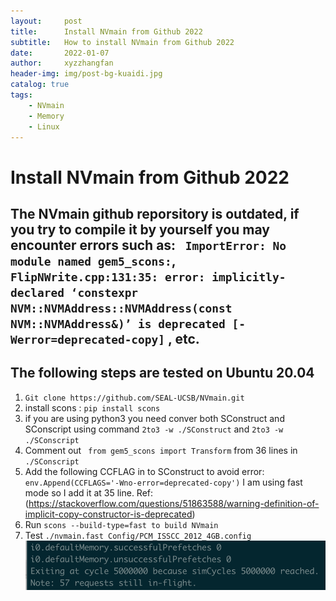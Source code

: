 ```yaml
---
layout:     post
title:      Install NVmain from Github 2022
subtitle:   How to install NVmain from Github 2022
date:       2022-01-07
author:     xyzzhangfan
header-img: img/post-bg-kuaidi.jpg
catalog: true
tags:
    - NVmain
    - Memory
    - Linux
---
```


# Install NVmain from Github 2022

## The NVmain github reporsitory is outdated, if you try to compile it by yourself you may encounter errors such as:  ``` ImportError: No module named gem5_scons:```, ``` FlipNWrite.cpp:131:35: error: implicitly-declared ‘constexpr NVM::NVMAddress::NVMAddress(const NVM::NVMAddress&)’ is deprecated [-Werror=deprecated-copy]``` , etc. 

## The following steps are tested on Ubuntu 20.04

1. ```Git clone https://github.com/SEAL-UCSB/NVmain.git```
2. install scons : ```pip install scons```
3. if you are using python3 you need conver both SConstruct and SConscript using command ```2to3 -w ./SConstruct```  and ```2to3 -w ./SConscript``` 
4. Comment out ``` from gem5_scons import Transform``` from 36 lines in ```./SConscript```
5. Add the following CCFLAG in to SConstruct to avoid error: ```env.Append(CCFLAGS='-Wno-error=deprecated-copy')```  I am using fast mode so I add it at 35 line. Ref: (https://stackoverflow.com/questions/51863588/warning-definition-of-implicit-copy-constructor-is-deprecated)
6. Run  ```scons --build-type=fast to build NVmain```
7. Test ```./nvmain.fast Config/PCM_ISSCC_2012_4GB.config ```![Screen Shot 2022-01-07 at 11.09.18 AM](https://raw.githubusercontent.com/xyzzhangfan/pictures/main/img/Screen%20Shot%202022-01-07%20at%2011.09.18%20AM.png)

